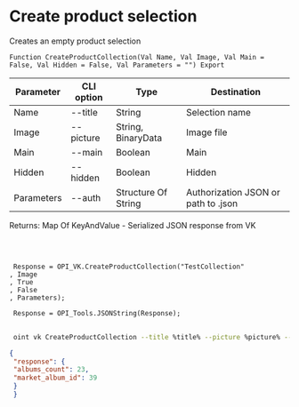﻿---
sidebar_position: 3
---

# Create product selection
 Creates an empty product selection



`Function CreateProductCollection(Val Name, Val Image, Val Main = False, Val Hidden = False, Val Parameters = "") Export`

 | Parameter | CLI option | Type | Destination |
 |-|-|-|-|
 | Name | --title | String | Selection name |
 | Image | --picture | String, BinaryData | Image file |
 | Main | --main | Boolean | Main |
 | Hidden | --hidden | Boolean | Hidden |
 | Parameters | --auth | Structure Of String | Authorization JSON or path to .json |

 
 Returns: Map Of KeyAndValue - Serialized JSON response from VK

<br/>




```bsl title="Code example"
 
 Response = OPI_VK.CreateProductCollection("TestCollection"
, Image
, True
, False
, Parameters);
 
 Response = OPI_Tools.JSONString(Response);
```
	


```sh title="CLI command example"
 
 oint vk CreateProductCollection --title %title% --picture %picture% --main %main% --hidden %hidden% --auth %auth%

```

```json title="Result"
{
 "response": {
 "albums_count": 23,
 "market_album_id": 39
 }
 }
```
